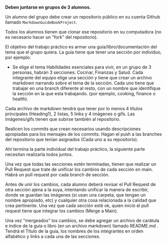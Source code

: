 **Deben juntarse en grupos de 3 alumnos.**

Un alumno del grupo debe crear un repositorio público en su cuenta Github llamado `MarkdownGuideBookProject`.

Todos los alumnos tienen que clonar ese repositorio en su computadora (no es necesario hacer un "fork" del repositorio).

El objetivo del trabajo práctico es armar una guía/libro/documentación del tema que el grupo quiera. La guía tiene que tener una sección por individuo, por ejemplo:

- Se elige el tema Habilidades esenciales para vivir, en un grupo de 3 personas, habrán 3 secciones: Cocinar, Finanzas y Salud. Cada integrante del equipo elige una sección y tiene que crear un archivo markdown narrando sobre el tema de la sección. Cada uno tiene que trabajar en una branch diferente al resto, con un nombre que identifique la sección en la que esta trabajando. (por ejemplo, cooking, finance o health).

Cada archivo de markdown tendrá que tener por lo menos 4 títulos principales (Heading1), 2 listas, 5 links y 4 imágenes o gifs. Las imágenes/gifs tienen que subirse también al repositorio.

Realicen los commits que crean necesarios usando descripciones apropiadas para los mensajes de los commits. Hagan el push a las branches del repositorio que tenían asignados (Cada uno a su repositorio).

Ahí termina la parte individual del trabajo práctico, la siguiente parte necesitan realizarla todos juntos.

Una vez que todas las secciones estén terminadas, tienen que realizar un Pull Request que trate de unificar los cambios de cada sección en main. Habrá un pull request por cada branch de sección.

Antes de unir los cambios, cada alumno deberá revisar el Pull Request de otra sección ajena a la suya, intentando unificar la manera de escribir, donde se guardan las imágenes (si usan una carpeta, que tengan un nombre apropiado, etc) y cualquier otra cosa relacionada a la calidad que crea pertinente. Una vez que cada sección esté ok, quien inició el pull request tiene que integrar los cambios (Merge a Main).

Una vez "mergeados" los cambios, se debe agregar un archivo de carátula e índice de la guía o libro (en un archivo markdown) llamado README.md . Tendrá el Título de la guia, los nombres de los integrantes en orden alfabético y links a cada una de las secciones.
